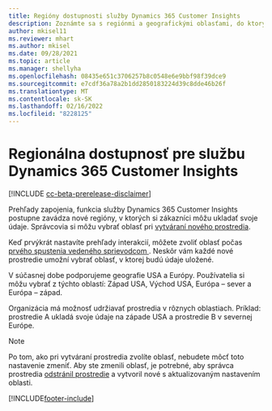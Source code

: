 ```yaml
---
title: Regióny dostupnosti služby Dynamics 365 Customer Insights
description: Zoznámte sa s regiónmi a geografickými oblasťami, do ktorých sa služba nasadí.
author: mkisel11
ms.reviewer: mhart
ms.author: mkisel
ms.date: 09/28/2021
ms.topic: article
ms.manager: shellyha
ms.openlocfilehash: 08435e651c3706257b8c0548e6e9bbf98f39dce9
ms.sourcegitcommit: e7cdf36a78a2b1dd2850183224d39c8dde46b26f
ms.translationtype: MT
ms.contentlocale: sk-SK
ms.lasthandoff: 02/16/2022
ms.locfileid: "8228125"
---
```

# <a name="regional-availability-for-dynamics-365-customer-insights"></a>Regionálna dostupnosť pre službu Dynamics 365 Customer Insights

[!INCLUDE [cc-beta-prerelease-disclaimer](includes/cc-beta-prerelease-disclaimer.md)]

Prehľady zapojenia, funkcia služby Dynamics 365 Customer Insights postupne zavádza nové regióny, v ktorých si zákazníci môžu ukladať svoje údaje. Správcovia si môžu vybrať oblasť pri [vytváraní nového prostredia](create-new-environment.md). 

Keď prvýkrát nastavíte prehľady interakcií, môžete zvoliť oblasť počas [prvého spustenia vedeného sprievodcom ](quickstart.md). Neskôr vám každé nové prostredie umožní vybrať oblasť, v ktorej budú údaje uložené.

V súčasnej dobe podporujeme geografie USA a Európy. Používatelia si môžu vybrať z týchto oblastí: Západ USA, Východ USA, Európa – sever a Európa – západ.

Organizácia má možnosť udržiavať prostredia v rôznych oblastiach. Príklad: prostredie A ukladá svoje údaje na západe USA a prostredie B v severnej Európe.

> [!NOTE]
> Po tom, ako pri vytváraní prostredia zvolíte oblasť, nebudete môcť toto nastavenie zmeniť. Aby ste zmenili oblasť, je potrebné, aby správca prostredia [odstránil prostredie](manage-environments-workspaces.md#delete-an-environment) a vytvoril nové s aktualizovaným nastavením oblasti.


[!INCLUDE[footer-include](../includes/footer-banner.md)]
